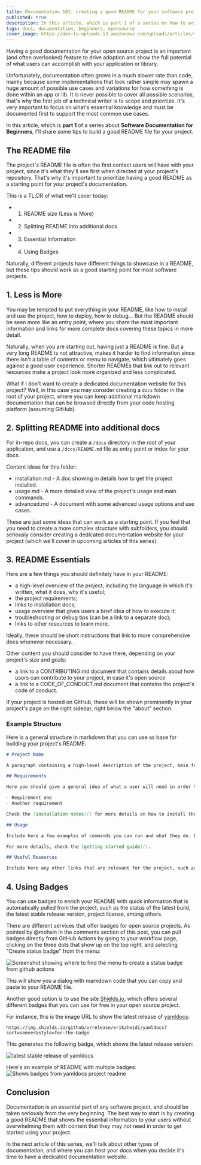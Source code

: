 ```yaml
---
title: Documentation 101: creating a good README for your software project
published: true
description: In this article, which is part 1 of a series on how to write good documentation, we'll see some tips to write a good README file for your project.
tags: docs, documentation, beginners, opensource
cover_image: https://dev-to-uploads.s3.amazonaws.com/uploads/articles/s42rt1emxmi9v4l5exe1.png
---
```


Having a good documentation for your open source project is an important (and often overlooked) feature to drive adoption and show the full potential of what users can accomplish with your application or library.

Unfortunately, documentation often grows in a much slower rate than code, mainly because some implementations that look rather simple may spawn a huge amount of possible use cases and variations for how something is done within an app or lib. It is never possible to cover all possible scenarios, that's why the first job of a technical writer is to scope and prioritize. It's very important to focus on what's essential knowledge and must be documented first to support the most common use cases.

In this article, which is **part 1** of a series about **Software Documentation for Beginners**, I'll share some tips to build a good README file for your project.

## The README file
The project's README file is often the first contact users will have with your project, since it's what they'll see first when directed at your project's repository. That's why it's important to prioritize having a good README as a starting point for your project's documentation.

This is a TL;DR of what we'll cover today:

- 1. README size (Less is More)
- 2. Splitting README into additional docs
- 3. Essential Information
- 4. Using Badges

Naturally, different projects have different things to showcase in a README, but these tips should work  as a good starting point for most software projects.

## 1. Less is More



You may be tempted to put everything in your README, like how to install and use the project, how to deploy, how to debug... But the README should be seen more like an entry point, where you share the most important information and links for more complete docs covering these topics in more detail.

Naturally, when you are starting out, having just a README is fine. But a very long README is not attractive, makes it harder to find information since there isn't a table of contents or menu to navigate, which ultimately goes against a good user experience. Shorter READMEs that link out to relevant resources make a project look more organized and less complicated.

What if I don't want to create a dedicated documentation website for this project? Well, in this case you may consider creating a `docs` folder in the root of your project, where you can keep additional markdown documentation that can be browsed directly from your code hosting platform (assuming GitHub).

## 2. Splitting README into additional docs

For in-repo docs, you can create a `/docs` directory in the root of your application, and use a `/docs/README.md` file as entry point or index for your docs.

Content ideas for this folder:

- installation.md - A doc showing in details how to get the project installed.
- usage.md - A more detailed view of the project's usage and main commands.
- advanced.md - A document with some advanced usage options and use cases.

These are just some ideas that can work as a starting point. If you feel that you need to create a more complex structure with subfolders, you should seriously consider creating a dedicated documentation website for your project (which we'll cover in upcoming articles of this series).

## 3. README Essentials

Here are a few things you should definitely have in your README:

- a high-level overview of the project, including the language in which it's written, what it does, why it's useful;
- the project requirements;
- links to installation docs;
- usage overview that gives users a brief idea of how to execute it;
- troubleshooting or debug tips (can be a link to a separate doc);
- links to other resources to learn more.

Ideally, these should be short instructions that link to more comprehensive docs whenever necessary.

Other content you should consider to have there, depending on your project's size and goals:

- a link to a CONTRIBUTING.md document that contains details about how users can contribute to your project, in case it's open source
- a link to a CODE_OF_CONDUCT.md document that contains the project's code of conduct.

If your project is hosted on GitHub, these will be shown prominently in your project's page on the right sidebar, right below the "about" section.


### Example Structure

Here is a general structure in markdown that you can use as base for building your project's README:

```markdown
# Project Name

A paragraph containing a high-level description of the project, main features and remarks.

## Requirements

Here you should give a general idea of what a user will need in order to use your library or application. List requirements and then link to another resource with detailed installation or setup instructions.

- Requirement one
- Another requirement

Check the [installation notes]() for more details on how to install the project.

## Usage

Include here a few examples of commands you can run and what they do. Finally link out to a resource to learn more (next paragraph).

For more details, check the [getting started guide]().

## Useful Resources

Include here any other links that are relevant for the project, such as more docs, tutorials, and demos.
```

## 4. Using Badges

You can use badges to enrich your README with quick information that is automatically pulled from the project, such as the status of the latest build, the latest stable release version, project license, among others.

There are different services that offer badges for open source projects. As pointed by @mohsin in the comments section of this post, you can pull badges directly from GitHub Actions by going to your workflow page, clicking on the three dots that show up on the top right, and selecting "Create status badge" from the menu:

![Screenshot showing where to find the menu to create a status badge from github actions](https://dev-to-uploads.s3.amazonaws.com/uploads/articles/bpb6g6xofhwm8vctwcem.png)

This will show you a dialog with markdown code that you can copy and paste to your README file.

Another good option is to use the site [Shields.io](https://shields.io/), which offers several different badges that you can use for free in your open source project.

For instance, this is the image URL to show the latest release of [yamldocs](https://github.com/erikaheidi/yamldocs):

```
https://img.shields.io/github/v/release/erikaheidi/yamldocs?sort=semver&style=for-the-badge
```

This generates the following badge, which shows the latest release version:

![latest stable release of yamldocs](https://img.shields.io/github/v/release/erikaheidi/yamldocs?sort=semver&style=for-the-badge)

Here's an example of README with multiple badges:
![Shows badges from yamldocs project readme](https://dev-to-uploads.s3.amazonaws.com/uploads/articles/5frlxoex4fyke8ra1avf.png)

## Conclusion

Documentation is an essential part of any software project, and should be taken seriously from the very beginning. The best way to start is by creating a good README that shows the essential information to your users without overwhelming them with content that they may not need in order to get started using your project.

In the next article of this series, we'll talk about other types of documentation, and where you can host your docs when you decide it's time to have a dedicated documentation website.
